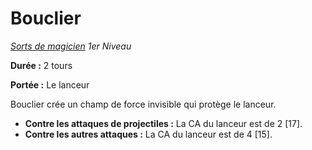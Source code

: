# Bouclier


*[Sorts de magicien](../Sorts_de_magicien.md) 1er Niveau*

**Durée :** 2 tours

**Portée :** Le lanceur

Bouclier crée un champ de force invisible qui protège le lanceur.

  - **Contre les attaques de projectiles :** La CA du lanceur est de 2
    \[17\].
  - **Contre les autres attaques :** La CA du lanceur est de 4 \[15\].
